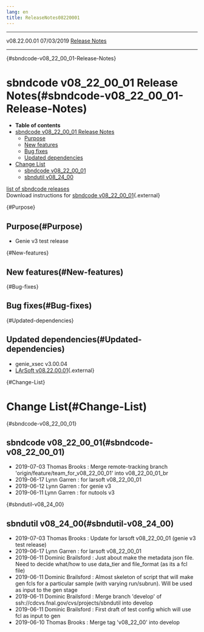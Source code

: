 ```yaml
---
lang: en
title: ReleaseNotes08220001
---
```


  -------------- ------------ -- -- --------------------------------------------------------
  v08.22.00.01   07/03/2019         [Release Notes](ReleaseNotes08220001.html)
  -------------- ------------ -- -- --------------------------------------------------------

{#sbndcode-v08_22_00_01-Release-Notes}

sbndcode v08\_22\_00\_01 Release Notes(#sbndcode-v08_22_00_01-Release-Notes)
=============================================================================================

-   **Table of contents**
-   [sbndcode v08\_22\_00\_01 Release
    Notes](#sbndcode-v08_22_00_01-Release-Notes)
    -   [Purpose](#Purpose)
    -   [New features](#New-features)
    -   [Bug fixes](#Bug-fixes)
    -   [Updated dependencies](#Updated-dependencies)
-   [Change List](#Change-List)
    -   [sbndcode v08\_22\_00\_01](#sbndcode-v08_22_00_01)
    -   [sbndutil v08\_24\_00](#sbndutil-v08_24_00)

[list of sbndcode
releases](List_of_SBND_code_releases.html)\
Download instructions for [sbndcode
v08\_22\_00\_01](http://scisoft.fnal.gov/scisoft/bundles/sbnd/v08_22_00_01/sbndcode-v08_22_00_01.html){.external}

{#Purpose}

Purpose(#Purpose)
----------------------------------

-   Genie v3 test release

{#New-features}

New features(#New-features)
--------------------------------------------

{#Bug-fixes}

Bug fixes(#Bug-fixes)
--------------------------------------

{#Updated-dependencies}

Updated dependencies(#Updated-dependencies)
------------------------------------------------------------

-   genie\_xsec v3.00.04
-   [LArSoft
    v08.22.00.01](https://cdcvs.fnal.gov/redmine/projects/larsoft/wiki/ReleaseNotes08220001){.external}

{#Change-List}

Change List(#Change-List)
==========================================

{#sbndcode-v08_22_00_01}

sbndcode v08\_22\_00\_01(#sbndcode-v08_22_00_01)
-----------------------------------------------------------------

-   2019-07-03 Thomas Brooks : Merge remote-tracking branch
    \'origin/feature/team\_for\_v08\_22\_00\_01\' into
    v08\_22\_00\_01\_br
-   2019-06-17 Lynn Garren : for larsoft v08\_22\_00\_01
-   2019-06-12 Lynn Garren : for genie v3
-   2019-06-11 Lynn Garren : for nutools v3

{#sbndutil-v08_24_00}

sbndutil v08\_24\_00(#sbndutil-v08_24_00)
----------------------------------------------------------

-   2019-07-03 Thomas Brooks : Update for larsoft v08\_22\_00\_01 (genie
    v3 test release)
-   2019-06-17 Lynn Garren : for larsoft v08\_22\_00\_01
-   2019-06-11 Dominic Brailsford : Just about make the metadata json
    file. Need to decide what/how to use data\_tier and file\_format (as
    its a fcl file)
-   2019-06-11 Dominic Brailsford : Almost skeleton of script that will
    make gen fcls for a particular sample (with varying run/subrun).
    Will be used as input to the gen stage
-   2019-06-11 Dominic Brailsford : Merge branch \'develop\' of
    ssh://cdcvs.fnal.gov/cvs/projects/sbndutil into develop
-   2019-06-11 Dominic Brailsford : First draft of test config which
    will use fcl as input to gen
-   2019-06-10 Thomas Brooks : Merge tag \'v08\_22\_00\' into develop
